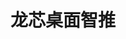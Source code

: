 ﻿---
id: 1377
title: "龙芯桌面智推"
weight: 1377
version: "1.0.0-1.lnd.3"
updateTime: "2023-06-14T10:54:48"
debName: "http://113.24.212.22:8090/upload/file/applicationnews_1.0.0-1.lnd.3_loongarch64.deb"
debSize: "84.7 MB"
command: "/usr/bin/applicationnews"
compatibility: 3
---